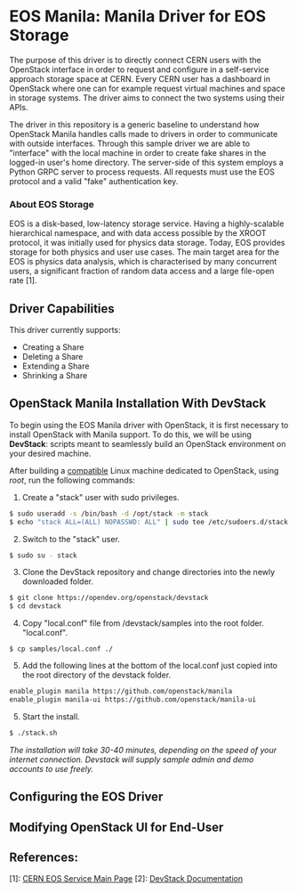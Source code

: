 # EOS Manila: Manila Driver for EOS Storage
The purpose of this driver is to directly connect CERN users with the OpenStack interface in order to request and configure in a self-service approach storage space at CERN. Every CERN user has a dashboard in OpenStack where one can for example request virtual machines and space in storage systems. The driver aims to connect the two systems using their APIs. 

The driver in this repository is a generic baseline to understand how OpenStack Manila handles calls made to drivers in order to communicate with outside interfaces. Through this sample driver we are able to "interface" with the local machine in order to create fake shares in the logged-in user's home directory. The server-side of this system employs a Python GRPC server to process requests. All requests must use the EOS protocol and a valid "fake" authentication key.

### About EOS Storage
EOS is a disk-based, low-latency storage service. Having a highly-scalable hierarchical namespace, and with data access possible by the XROOT protocol, it was initially used for physics data storage. Today, EOS provides storage for both physics and user use cases. The main target area for the EOS is physics data analysis, which is characterised by many concurrent users, a significant fraction of random data access and a large file-open rate \[1\]. 

## Driver Capabilities
This driver currently supports:

 - Creating a Share
 - Deleting a Share
 - Extending a Share
 - Shrinking a Share

## OpenStack Manila Installation With DevStack
To begin using the EOS Manila driver with OpenStack, it is first necessary to install OpenStack with Manila support. To do this, we will be using **DevStack**: scripts meant to seamlessly build an OpenStack environment on your desired machine. 

After building a [compatible](https://docs.openstack.org/sahara/latest/contributor/devstack.html) Linux machine dedicated to OpenStack, using *root*, run the following commands:

1. Create a "stack" user with sudo privileges.

```sh
$ sudo useradd -s /bin/bash -d /opt/stack -m stack
$ echo "stack ALL=(ALL) NOPASSWD: ALL" | sudo tee /etc/sudoers.d/stack
```

2. Switch to the "stack" user.

```sh
$ sudo su - stack
```

3. Clone the DevStack repository and change directories into the newly downloaded folder.

```sh
$ git clone https://opendev.org/openstack/devstack
$ cd devstack
```
4. Copy "local.conf" file from /devstack/samples into the root folder.  "local.conf".

```
$ cp samples/local.conf ./
```

5. Add the following lines at the bottom of the local.conf just copied into the root directory of the devstack folder.

```sh
enable_plugin manila https://github.com/openstack/manila
enable_plugin manila-ui https://github.com/openstack/manila-ui
```

5. Start the install.

```sh
$ ./stack.sh
```

*The installation will take 30-40 minutes, depending on the speed of your internet connection. Devstack will supply sample admin and demo accounts to use freely.*

## Configuring the EOS Driver

## Modifying OpenStack UI for End-User 

## References:
\[1\]: [CERN EOS Service Main Page](http://information-technology.web.cern.ch/services/eos-service)
\[2\]: [DevStack Documentation](https://docs.openstack.org/devstack/latest/)